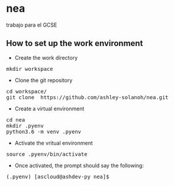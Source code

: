 # nea
trabajo para el GCSE

## How to set up the work environment

* Create the work directory

<pre>
mkdir workspace
</pre>

* Clone the git repository

<pre>
cd workspace/
git clone  https://github.com/ashley-solanoh/nea.git
</pre>

* Create a virtual environment

<pre>
cd nea
mkdir .pyenv
python3.6 -m venv .pyenv
</pre>

* Activate the vritual environment

<pre>
source .pyenv/bin/activate
</pre>

* Once activated, the prompt should say the following:
<pre>
(.pyenv) [ascloud@ashdev-py nea]$
</pre>
